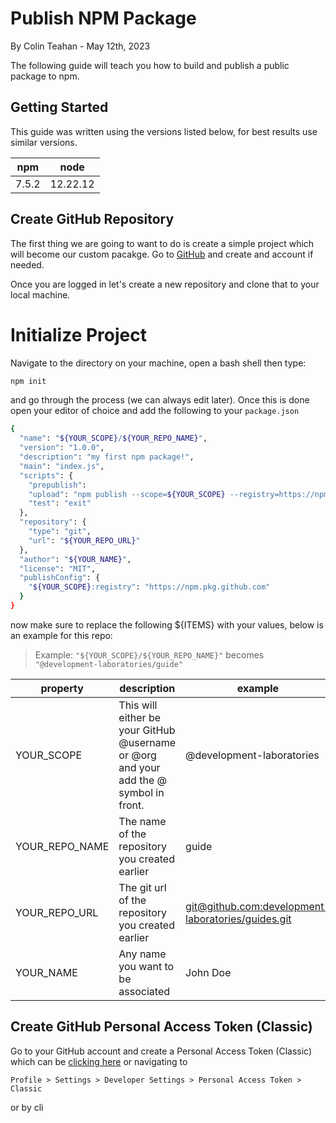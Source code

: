 # Publish NPM Package
By Colin Teahan - May 12th, 2023

The following guide will teach you how to build and publish a public package to npm.

## Getting Started

This guide was written using the versions listed below, for best results use similar versions.

|npm|node|
|----|-------|
|7.5.2 |12.22.12|

## Create GitHub Repository

The first thing we are going to want to do is create a simple project which will become our custom pacakge. Go to [GitHub](https://github.com/) and create and account if needed.

Once you are logged in let's create a new repository and clone that to your local machine.

# Initialize Project

Navigate to the directory on your machine, open a bash shell then type:

```bash
npm init
```
and go through the process (we can always edit later). Once this is done open your editor of choice and add the following to your `package.json`

```bash
{
  "name": "${YOUR_SCOPE}/${YOUR_REPO_NAME}",
  "version": "1.0.0",
  "description": "my first npm package!",
  "main": "index.js",
  "scripts": {
    "prepublish":
    "upload": "npm publish --scope=${YOUR_SCOPE} --registry=https://npm.pkg.github.com/",
    "test": "exit"
  },
  "repository": {
    "type": "git",
    "url": "${YOUR_REPO_URL}"
  },
  "author": "${YOUR_NAME}",
  "license": "MIT",
  "publishConfig": {
    "${YOUR_SCOPE}:registry": "https://npm.pkg.github.com"
  }
}
```
now make sure to replace the following ${ITEMS} with your values, below is an example for this repo:

> Example: `"${YOUR_SCOPE}/${YOUR_REPO_NAME}"` becomes `"@development-laboratories/guide"`

|property|description|example|
|--------|-----------|-------|
|YOUR_SCOPE|This will either be your GitHub @username or @org and your add the @ symbol in front.| @development-laboratories |
|YOUR_REPO_NAME|The name of the repository you created earlier|guide|
|YOUR_REPO_URL|The git url of the repository you created earlier| [git@github.com:development-laboratories/guides.git](git@github.com:development-laboratories/guides.git) |
|YOUR_NAME|Any name you want to be associated|John Doe|

## Create GitHub Personal Access Token (Classic)

Go to your GitHub account and create a Personal Access Token (Classic) which can be [clicking here](https://github.com/settings/tokens) or navigating to

`Profile > Settings > Developer Settings > Personal Access Token > Classic`

or by cli

